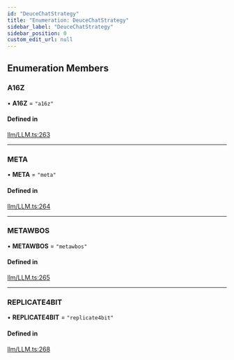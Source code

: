 ```yaml
---
id: "DeuceChatStrategy"
title: "Enumeration: DeuceChatStrategy"
sidebar_label: "DeuceChatStrategy"
sidebar_position: 0
custom_edit_url: null
---
```


## Enumeration Members

### A16Z

• **A16Z** = ``"a16z"``

#### Defined in

[llm/LLM.ts:263](https://github.com/run-llama/LlamaIndexTS/blob/main/packages/core/src/llm/LLM.ts#L263)

___

### META

• **META** = ``"meta"``

#### Defined in

[llm/LLM.ts:264](https://github.com/run-llama/LlamaIndexTS/blob/main/packages/core/src/llm/LLM.ts#L264)

___

### METAWBOS

• **METAWBOS** = ``"metawbos"``

#### Defined in

[llm/LLM.ts:265](https://github.com/run-llama/LlamaIndexTS/blob/main/packages/core/src/llm/LLM.ts#L265)

___

### REPLICATE4BIT

• **REPLICATE4BIT** = ``"replicate4bit"``

#### Defined in

[llm/LLM.ts:268](https://github.com/run-llama/LlamaIndexTS/blob/main/packages/core/src/llm/LLM.ts#L268)
